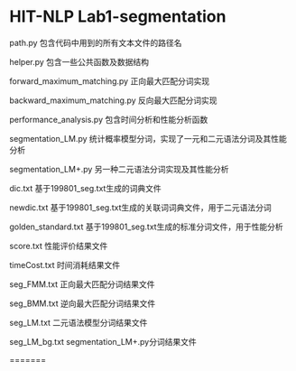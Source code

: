 # HIT-NLP Lab1-segmentation
path.py 包含代码中用到的所有文本文件的路径名

helper.py 包含一些公共函数及数据结构

forward_maximum_matching.py 正向最大匹配分词实现

backward_maximum_matching.py 反向最大匹配分词实现

performance_analysis.py 包含时间分析和性能分析函数

segmentation_LM.py 统计概率模型分词，实现了一元和二元语法分词及其性能分析

segmentation_LM+.py 另一种二元语法分词实现及其性能分析

dic.txt 基于199801_seg.txt生成的词典文件

newdic.txt 基于199801_seg.txt生成的关联词词典文件，用于二元语法分词

golden_standard.txt 基于199801_seg.txt生成的标准分词文件，用于性能分析

score.txt 性能评价结果文件

timeCost.txt 时间消耗结果文件

seg_FMM.txt 正向最大匹配分词结果文件

seg_BMM.txt 逆向最大匹配分词结果文件

seg_LM.txt 二元语法模型分词结果文件

seg_LM_bg.txt segmentation_LM+.py分词结果文件

=======
